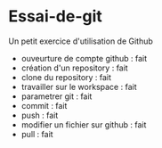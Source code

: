 # Essai-de-git
Un petit exercice d'utilisation de Github

* ouveurture de compte github : fait
* création d'un repository : fait
* clone du repository : fait
* travailler sur le workspace : fait
* parametrer git : fait
* commit : fait
* push : fait
* modifier un fichier sur github : fait
* pull : fait
